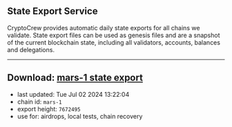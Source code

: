 ## State Export Service
CryptoCrew provides automatic daily state exports for all chains we validate. State export files can be used as genesis files and are a snapshot of the current blockchain state, including all validators, accounts, balances and delegations.

---
**Download: [mars-1 state export](https://dl-eu2.ccvalidators.com/SERVICE/mars/mars-1_export_7672495.json)**
---

- last updated: Tue Jul 02 2024 13:22:04
- chain id: `mars-1`
- export height: `7672495`
- use for: airdrops, local tests, chain recovery
